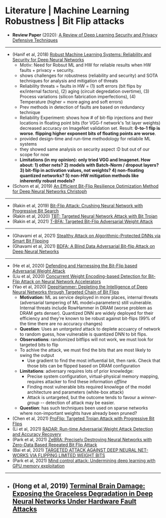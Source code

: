 # Literature | Machine Learning Robustness | Bit Flip attacks

* **Review Paper** (2020): [A Review of Deep Learning Security and Privacy Defensive Techniques](https://www.hindawi.com/journals/misy/2020/6535834/)
---
* (Hanif et al, 2018) [Robust Machine Learning Systems: Reliability and Security for Deep Neural Networks](https://ieeexplore.ieee.org/document/8474192)
   * Motiv: Need for Robsut ML and HW for reliable results when HW faults + privacy + security.
   * shows challenges for robustness (reliability and security) and SOTA techniques for analysis and mitigation of threats
   * Reliability threats = faults in HW = (1) soft errors (bit flips by ex/internal factors), (2) aging (circuit degredation overtime), (3) Process variations (silicon fabrication imperfections), (4) Temperature (higher  = more aging and soft errors)
   * Prev methods in detection of faults are based on redundancy technique
   * Reliability Experiment: shows how # of bit-flip injections and their locations in floating point bits (for VGG-f network's 1st layer weights) decreased accuracy on ImageNet validation set. Result: **0-to-1 flip is worse**. **flipping higher exponent bits of floating points are worse**. 
   * provided design-time and run-time methodology for reliabile ML systems
   * they showed same analysis on security aspect :D but out of our scope for now
   * **Limitations (in my opinion): only tried VGG and Imagenet. How about: 1) other nets? 2) models with Batch-Norm / dropout layers? 3) bit-flip in activation values, not weights? 4) non-floating quantized networks? 5) non-HW mitigation methods like inherently robust models?** 
* (Schorn et al, 2019) [An Efficient Bit-Flip Resilience Optimization Method for Deep Neural Networks Christoph](https://ieeexplore.ieee.org/document/8714885)
---
* (Rakin et al, 2019) [Bit-Flip Attack: Crushing Neural Network with Progressive Bit Search](https://openaccess.thecvf.com/content_ICCV_2019/papers/Rakin_Bit-Flip_Attack_Crushing_Neural_Network_With_Progressive_Bit_Search_ICCV_2019_paper.pdf)
* (Rakin et al, 2020) [TBT: Targeted Neural Network Attack with Bit Trojan](https://arxiv.org/abs/1909.05193)
* (Rakin et al, 2021) [T-BFA: Targeted Bit-Flip Adversarial Weight Attack](https://arxiv.org/abs/2007.12336)
---
* (Ghavami et al, 2021) [Stealthy Attack on Algorithmic-Protected DNNs via Smart Bit Flipping](https://arxiv.org/abs/2112.13162)
* (Ghavami et al, 2021) [BDFA: A Blind Data Adversarial Bit-flip Attack on Deep Neural Networks](https://arxiv.org/abs/2112.03477)
---
* (He et al, 2020) [Defending and Harnessing the Bit-Flip based Adversarial Weight Attack](https://openaccess.thecvf.com/content_CVPR_2020/papers/He_Defending_and_Harnessing_the_Bit-Flip_Based_Adversarial_Weight_Attack_CVPR_2020_paper.pdf)
* (Liu et al, 2020) [Concurrent Weight Encoding-based Detection for Bit-Flip Attack on Neural Network Accelerators](https://ieeexplore.ieee.org/document/9256559)
* (Yao et al, 2020) [DeepHammer: Depleting the Intelligence of Deep Neural Networks through Targeted Chain of Bit Flips](https://www.usenix.org/conference/usenixsecurity20/presentation/yao)
  * **Motivation:** ML as service deployed in more places, internal threats (adversarial tampering of ML model+parameters) still vulnerable. Internal threats include RowHammer in DRAM (worse problem as DRAM gets denser). Quantized DNN are widely deployed for their efficiency and they're known to be robust against bit-flips (99% of the time there are no accuracy changes)
  * **Question**: Uses an *untargeted* attack to deplete accuarcy of network to random guess, how vulnerable is quantized DNN to bit flips.
  * **Observations**: randomized bitflips will not work, we must look for targeted bits to flip
  * To achive the attack, we must find the bits that are most likely to swing the output
    * Use gradient to find the most influential bit, then rank. Check that those bits can be flipped based on DRAM configuration
  * **Limitations**: adversary requires lots of prior knowledge:
    * Precise system configuration, virtual-physical memory mapping, requires attacker to find these information *offline*
    * Finding most vulnerable bits required knowlege of the model architecture and parameters (white-box attack)
    * Attack is untargeted, but the outcome tends to favour a *winner-group* -- detection of attack may be easier.
  * **Question**: has such techniques been used on sparse networks where non-important weights have already been pruned?
* (Chen et al, 2021) [ProFlip: Targeted Trojan Attack with Progressive Bit Flips](https://openaccess.thecvf.com/content/ICCV2021/papers/Chen_ProFlip_Targeted_Trojan_Attack_With_Progressive_Bit_Flips_ICCV_2021_paper.pdf)
* (Li et al, 2021) [RADAR: Run-time Adversarial Weight Attack Detection and Accuracy Recovery](https://arxiv.org/abs/2101.08254)
* (Park et al, 2021) [ZeBRA: Precisely Destroying Neural Networks with Zero-Data Based Repeated Bit Flip Attack](https://arxiv.org/abs/2111.01080#:~:text=version%2C%20v2)
* (Bai et al, 2021) [TARGETED ATTACK AGAINST DEEP NEURAL NET- WORKS VIA FLIPPING LIMITED WEIGHT BITS](https://arxiv.org/abs/2102.10496)
* (Park et al, 2021) [Mind control attack: Undermining deep learning with GPU memory exploitation](https://www.sciencedirect.com/science/article/pii/S0167404820303886)

---

- (Hong et al, 2019) [Terminal Brain Damage: Exposing the Graceless Degradation in Deep Neural Networks Under Hardware Fault Attacks](https://arxiv.org/abs/1906.01017)
  - 
